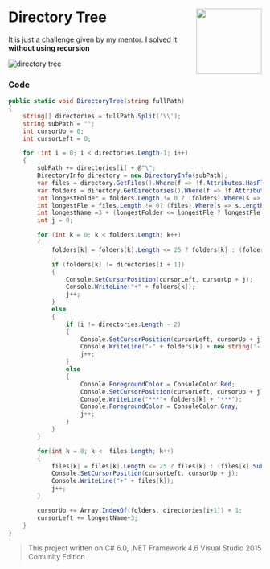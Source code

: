 # Directory Tree  <img src="https://cloud.githubusercontent.com/assets/24522089/21962098/41a510c8-db36-11e6-95ef-eb392a0a1919.png" align="right" width="130px" height="130px" /> 

It is just a challenge given by my mentor. I solved it **without using recursion**

![directory tree](https://cloud.githubusercontent.com/assets/24522089/22175859/2c1eaaa8-e017-11e6-9694-17371ac3d4be.PNG)

### Code 

```c#
public static void DirectoryTree(string fullPath)
{
    string[] directories = fullPath.Split('\\');
    string subPath = "";
    int cursorUp = 0;
    int cursorLeft = 0;

    for (int i = 0; i < directories.Length-1; i++)
    {
        subPath += directories[i] + @"\";
        DirectoryInfo directory = new DirectoryInfo(subPath);
        var files = directory.GetFiles().Where(f => !f.Attributes.HasFlag(FileAttributes.Hidden)).Select(f => f.Name).ToArray();
        var folders = directory.GetDirectories().Where(f => !f.Attributes.HasFlag(FileAttributes.Hidden)).Select(f => f.Name).ToArray();             
        int longestFolder = folders.Length != 0 ? (folders).Where(s => s.Length == folders.Max(m => m.Length)).First().Length:0;
        int longestFle = files.Length != 0? (files).Where(s => s.Length == files.Max(m => m.Length)).First().Length : 0;
        int longestName =3 + (longestFolder <= longestFle ? longestFle:longestFolder)<=25? (longestFolder <= longestFle ? longestFle : longestFolder) : 26;
        int j = 0;

        for (int k = 0; k < folders.Length; k++)
        {
            folders[k] = folders[k].Length <= 25 ? folders[k] : (folders[k].Substring(0, 22) + "...");

            if (folders[k] != directories[i + 1])
            {
                Console.SetCursorPosition(cursorLeft, cursorUp + j);
                Console.WriteLine("+" + folders[k]);
                j++;
            }
            else
            {
                if (i != directories.Length - 2)
                {
                    Console.SetCursorPosition(cursorLeft, cursorUp + j);
                    Console.WriteLine("-" + folders[k] + new string('-', longestName - directories[i + 1].Length) + "--\u261B");
                    j++;
                }
                else
                {
                    Console.ForegroundColor = ConsoleColor.Red;
                    Console.SetCursorPosition(cursorLeft, cursorUp + j);
                    Console.WriteLine("***"+ folders[k] + "***");
                    Console.ForegroundColor = ConsoleColor.Gray;
                    j++;
                }
            }
        }

        for(int k = 0; k <  files.Length; k++)
        {
            files[k] = files[k].Length <= 25 ? files[k] : (files[k].Substring(0, 22) + "...");
            Console.SetCursorPosition(cursorLeft, cursorUp + j);
            Console.WriteLine("+" + files[k]);
            j++;
        }

        cursorUp += Array.IndexOf(folders, directories[i+1]) + 1;
        cursorLeft += longestName+3;
    }
}
```


> This project written on C# 6.0, .NET Framework 4.6 Visual Studio 2015 Comunity Edition


